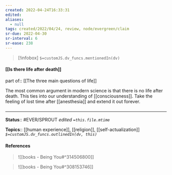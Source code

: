 ```yaml
---
created: 2022-04-24T16:33:31 
edited: 
aliases:
  - null
tags: created/2022/04/24, review, node/evergreen/claim
sr-due: 2022-04-30
sr-interval: 6
sr-ease: 238
---
```

> [!infobox]
`$=customJS.dv_funcs.mentionedIn(dv)`

#### [[Is there life after death]]

part of:: [[The three main questions of life]]

The most common argument in modern science is that there is no life after death. This ties into our understanding of [[consciousness]]. 
Take the feeling of lost time after [[anesthesia]] and extend it out forever.

### <hr class="footnote"/>

**Status**:: #EVER/SPROUT
*edited `=this.file.mtime`*

**Topics**:: [[human experience]], [[religion]], [[self-actualization]]
*`$=customJS.dv_funcs.outlinedIn(dv, this)`*

#### References
> ![[books - Being You#^314506800]]

> ![[books - Being You#^308153746]]